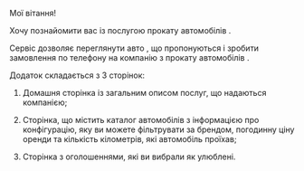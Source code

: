 Мої вітання! 

Хочу познайомити вас із послугою прокату автомобілів . 

Сервіс дозволяє переглянути авто , що пропонуються і зробити замовлення по телефону на компанію з прокату автомобілів .

Додаток складається з 3 сторінок: 

1. Домашня сторінка із загальним описом послуг, що надаються компанією;
   
2. Сторінка, що містить каталог автомобілів з інформацією про конфігурацію, яку ви можете фільтрувати за брендом, погодинну ціну оренди та кількість кілометрів, які автомобіль проїхав; 

3. Сторінка з оголошеннями, які ви вибрали як улюблені.
